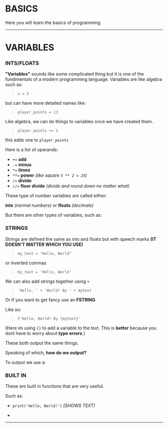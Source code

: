 # BASICS

Here you will learn the basics of programming

---

# VARIABLES

### INTS/FLOATS

 **"Variables"** sounds like some complicated thing but it is one of the fundimentals of a modern programming language.
 Variables are like algebra such as:

> `x = 5`

but can have more detailed names like:

> `player_points = 13`



Like algebra, we can do things to variables once we have created them.

> `player_points += 1`

this adds one to `player_points`

Here is a list of operands:

- `+=` **add**
- `-=` **minus**
- `*=` **times**
- `**=` **power** *(like square `5 ** 2 = 25`)*
- `/=` **divide**
- `//=` **floor divide** *(divide and round down no matter what)*
  
  

These type of number variables are called either:

**ints** *(normal numbers)* or **floats** *(decimals)*



But there are other types of variables, such as:

### STRINGS

Strings are defined the same as ints and floats but with speech marks **(IT DOESN'T MATTER WHICH YOU USE)**

> `my_text = "Hello, World"`

or inverted commas

> `my_text = 'Hello, World'`



We can also add strings together using `+`

> `'Hello, ' + 'World! By ' + mytext`

Or if you want to get fancy use an **FSTRING**

Like so:

> `f'Hello, World! By {mytext}'`

(Here im using `{}` to add a variable to the text. This is **better** because you dont have to worry about **type errors**.)



These both output the same things.

Speaking of which, **how do we output?**

To output we use a:

### BUILT IN

These are built in functions that are very useful.

Such as:

- `print('Hello, World!')` *(SHOWS TEXT)*

- 

---
